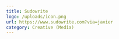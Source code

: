 ```yaml
---
title: Sudowrite
logo: /uploads/icon.png
url: https://www.sudowrite.com?via=javier
category: Creative (Media)
---
```

